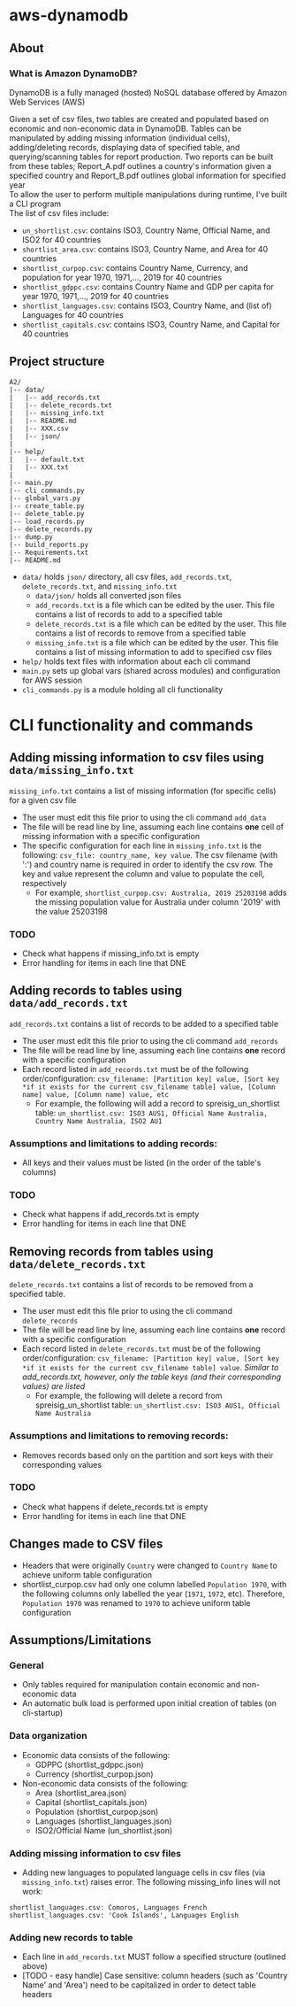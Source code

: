 # aws-dynamodb

## About
### What is Amazon DynamoDB?
DynamoDB is a fully managed (hosted) NoSQL database offered by Amazon Web Services (AWS)

Given a set of csv files, two tables are created and populated based on economic and non-economic data in DynamoDB. Tables can be manipulated by adding missing information (individual cells), adding/deleting records, displaying data of specified table, and querying/scanning tables for report production. Two reports can be built from these tables; Report_A.pdf outlines a country's information given a specified country and Report_B.pdf outlines global information for specified year\
To allow the user to perform multiple manipulations during runtime, I've built a CLI program\
The list of csv files include:
- `un_shortlist.csv`: contains ISO3, Country Name, Official Name, and ISO2 for 40 countries
- `shortlist_area.csv`: contains ISO3, Country Name, and Area for 40 countries
- `shortlist_curpop.csv`: contains Country Name, Currency, and population for year 1970, 1971,..., 2019 for 40 countries
- `shortlist_gdppc.csv`: contains Country Name and GDP per capita for year 1970, 1971,..., 2019 for 40 countries
- `shortlist_languages.csv`: contains ISO3, Country Name, and (list of) Languages for 40 countries
- `shortlist_capitals.csv`: contains ISO3, Country Name, and Capital for 40 countries

## Project structure
```
A2/
|-- data/
|   |-- add_records.txt
|   |-- delete_records.txt
|   |-- missing_info.txt
|   |-- README.md
|   |-- XXX.csv
|   |-- json/
|
|-- help/
|   |-- default.txt
|   |-- XXX.txt
|
|-- main.py
|-- cli_commands.py
|-- global_vars.py
|-- create_table.py
|-- delete_table.py
|-- load_records.py
|-- delete_records.py
|-- dump.py
|-- build_reports.py
|-- Requirements.txt
|-- README.md
```
- `data/` holds `json/` directory, all csv files, `add_records.txt`, `delete_records.txt`, and `missing_info.txt`
    - `data/json/` holds all converted json files
    - `add_records.txt` is a file which can be edited by the user. This file contains a list of records to add to a specified table
    - `delete_records.txt` is a file which can be edited by the user. This file contains a list of records to remove from a specified table
    - `missing_info.txt` is a file which can be edited by the user. This file contains a list of missing information to add to specified csv files
- `help/` holds text files with information about each cli command
- `main.py` sets up global vars (shared across modules) and configuration for AWS session
- `cli_commands.py` is a module holding all cli functionality

# CLI functionality and commands
## Adding missing information to csv files using `data/missing_info.txt`
`missing_info.txt` contains a list of missing information (for specific cells) for a given csv file
- The user must edit this file prior to using the cli command `add_data`
- The file will be read line by line, assuming each line contains **one** cell of missing information with a specific configuration
- The specific configuration for each line in `missing_info.txt` is the following: `csv_file: country_name, key value`. The csv filename (with ':') and country name is required in order to identify the csv row. The key and value represent the column and value to populate the cell, respectively
    - For example, `shortlist_curpop.csv: Australia, 2019 25203198` adds the missing population value for Australia under column '2019' with the value 25203198
### TODO
- Check what happens if missing_info.txt is empty
- Error handling for items in each line that DNE

## Adding records to tables using `data/add_records.txt`
`add_records.txt` contains a list of records to be added to a specified table
- The user must edit this file prior to using the cli command `add_records`
- The file will be read line by line, assuming each line contains **one** record with a specific configuration
- Each record listed in `add_records.txt` must be of the following order/configuration: `csv_filename: [Partition key] value, [Sort key *if it exists for the current csv_filename table] value, [Column name] value, [Column name] value, etc`
    - For example, the following will add a record to spreisig_un_shortlist table: `un_shortlist.csv: ISO3 AUS1, Official Name Australia, Country Name Australia, ISO2 AU1`
### Assumptions and limitations to adding records:
- All keys and their values must be listed (in the order of the table's columns)
### TODO
- Check what happens if add_records.txt is empty
- Error handling for items in each line that DNE

## Removing records from tables using `data/delete_records.txt`
`delete_records.txt` contains a list of records to be removed from a specified table.
- The user must edit this file prior to using the cli command `delete_records`
- The file will be read line by line, assuming each line contains **one** record with a specific configuration
- Each record listed in `delete_records.txt` must be of the following order/configuration: `csv_filename: [Partition key] value, [Sort key *if it exists for the current csv_filename table] value`. *Similar to add_records.txt, however, only the table keys (and their corresponding values) are listed*
    - For example, the following will delete a record from spreisig_un_shortlist table: `un_shortlist.csv: ISO3 AUS1, Official Name Australia`
### Assumptions and limitations to removing records:
- Removes records based only on the partition and sort keys with their corresponding values
### TODO
- Check what happens if delete_records.txt is empty
- Error handling for items in each line that DNE

## Changes made to CSV files
- Headers that were originally `Country` were changed to `Country Name` to achieve uniform table configuration
- shortlist_curpop.csv had only one column labelled `Population 1970`, with the following columns only labelled the year (`1971`, `1972`, etc). Therefore, `Population 1970` was renamed to `1970` to achieve uniform table configuration

## Assumptions/Limitations
### General
- Only tables required for manipulation contain economic and non-economic data
- An automatic bulk load is performed upon initial creation of tables (on cli-startup)
### Data organization
- Economic data consists of the following:
    - GDPPC (shortlist_gdppc.json)
    - Currency (shortlist_curpop.json)
- Non-economic data consists of the following:
    - Area (shortlist_area.json)
    - Capital (shortlist_capitals.json)
    - Population (shortlist_curpop.json)
    - Languages (shortlist_languages.json)
    - ISO2/Official Name (un_shortlist.json)
### Adding missing information to csv files
- Adding new languages to populated language cells in csv files (via `missing_info.txt`) raises error. The following missing_info lines will not work:
```
shortlist_languages.csv: Comoros, Languages French
shortlist_languages.csv: 'Cook Islands', Languages English
```
### Adding new records to table
- Each line in `add_records.txt` MUST follow a specified structure (outlined above)
- [TODO - easy handle] Case sensitive: column headers (such as 'Country Name' and 'Area') need to be capitalized in order to detect table headers
